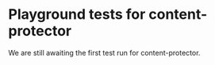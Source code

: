 # Playground tests for content-protector
We are still awaiting the first test run for content-protector.
